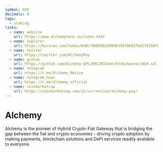 ```yaml
---
symbol: ACH
decimals: 8
tags:
  - staking
links:
  - name: website
    url: https://www.alchemytech.io/index.html
  - name: explorer
    url: https://bscscan.com/token/0xBc7d6B50616989655AfD682fb42743507003056D
  - name: twitter
    url: https://twitter.com/AlchemyPay
  - name: github
    url: https://github.com/Alchemy-GPS/ERC20Token/blob/master/ACH.sol
  - name: telegram
    url: https://t.me/Alchemy_Notice
  - name: telegram_news
    url: https://t.me/alchemy_official
  - name: coinmarketcap
    url: https://coinmarketcap.com/zh/currencies/alchemy-pay/
---
```


# Alchemy

Alchemy is the pioneer of Hybrid Crypto-Fiat Gateway that is bridging the gap between the fiat and crypto economies - driving crypto adoption by making payments, blockchain solutions and DeFI services readily available to everyone.
